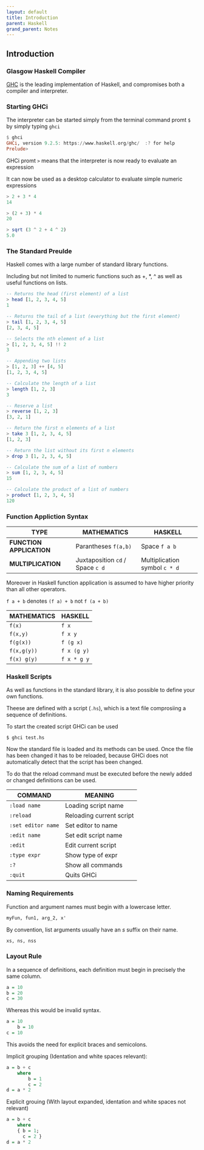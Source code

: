 ```yaml
---
layout: default
title: Introduction
parent: Haskell
grand_parent: Notes
---
```


## Introduction

### Glasgow Haskell Compiler
[GHC](https://www.haskell.org/platform/) is the leading implementation of Haskell, and compromises both a compiler and interpreter.

### Starting GHCi

The interpreter can be started simply from the terminal command promt `$` by simply typing `ghci`

```haskell
$ ghci
GHCi, version 9.2.5: https://www.haskell.org/ghc/  :? for help
Prelude>
```

GHCi promt `>` means that the interpreter is now ready to evaluate an expression

It can now be used as a desktop calculator to evaluate simple numeric expressions

```haskell
> 2 + 3 * 4
14

> (2 + 3) * 4
20

> sqrt (3 ^ 2 + 4 ^ 2)
5.0
```

### The Standard Preulde

Haskell comes with a large number of standard library functions.

Including but not limited to numeric functions such as +, *, ^ as well as useful functions on lists.

```haskell
-- Returns the head (first element) of a list
> head [1, 2, 3, 4, 5]
1

-- Returns the tail of a list (everything but the first element)
> tail [1, 2, 3, 4, 5]
[2, 3, 4, 5]

-- Selects the nth element of a list
> [1, 2, 3, 4, 5] !! 2
3

-- Appending two lists
> [1, 2, 3] ++ [4, 5]
[1, 2, 3, 4, 5]

-- Calculate the length of a list
> length [1, 2, 3]
3

-- Reserve a list
> reverse [1, 2, 3]
[3, 2, 1]

-- Return the first n elements of a list
> take 3 [1, 2, 3, 4, 5]
[1, 2, 3]

-- Return the list without its first n elements
> drop 3 [1, 2, 3, 4, 5]

-- Calculate the sum of a list of numbers
> sum [1, 2, 3, 4, 5]
15

-- Calculate the product of a list of numbers
> product [1, 2, 3, 4, 5]
120
```

### Function Appliction Syntax

**TYPE**          | **MATHEMATICS**          | **HASKELL**                                                  |
-------------------- | -------------------- | -------------------- |
**FUNCTION APPLICATION** | Parantheses `f(a,b)`    | Space `f a b` |
**MULTIPLICATION** | Juxtaposition `cd` / Space `c d` | Multiplication symbol `c * d`  |

Moreover in Haskell function application is assumed to have higher priority than all other operators.

`f a + b` denotes `(f a) + b` not `f (a + b)`

**MATHEMATICS**          | **HASKELL**                                                  |
-------------------- | -------------------- |
`f(x)`    | `f x` |
`f(x,y)` | `f x y`|
`f(g(x))` | `f (g x)`|
`f(x,g(y))` | `f x (g y)`|
`f(x) g(y)` | `f x * g y`|

### Haskell Scripts

As well as functions in the standard library, it is also possible to define your own functions.

Theese are defined with a script (`.hs`), which is a text file comprosiing a sequence of definitions.

To start the created script GHCi can be used

```console
$ ghci test.hs
```

Now the standard file is loaded and its methods can be used. Once the file has been changed it has to be reloaded, because GHCi does not automatically detect that the script has been changed.

To do that the reload command must be executed before the newly added or changed definitions can be used.

**COMMAND**          | **MEANING**                                                  |
-------------------- | -------------------- |
`:load name`    | Loading script name |
`:reload` | Reloading current script |
`:set editor name` | Set editor to name |
`:edit name` | Set edit script name |
`:edit` | Edit current script |
`:type expr` | Show type of expr |
`:?` | Show all commands |
`:quit` | Quits GHCi |

### Naming Requirements

Function and argument names must begin with a lowercase letter.

```haskell
myFun, fun1, arg_2, x'
```

By convention, list arguments usually have an *s* suffix on their name.

```haskell
xs, ns, nss
```

### Layout Rule

In a sequence of definitions, each definition must begin in precisely the same column.

```haskell
a = 10
b = 20
c = 30
```

Whereas this would be invalid syntax.

```haskell
a = 10
    b = 10
c = 10
```
This avoids the need for explicit braces and semicolons.

Implicit grouping (Identation and white spaces relevant):

```haskell
a = b + c
    where
        b = 1
        c = 2
d = a * 2
```

Explicit grouing (With layout expanded, identation and white spaces not relevant)

```haskell
a = b + c
    where
    { b = 1;
      c = 2 }
d = a * 2
```
